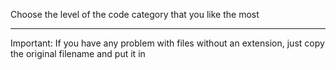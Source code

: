Choose the level of the code category that you like the most
___

Important: If you have any problem with files without an extension, just copy the original filename and put it in
